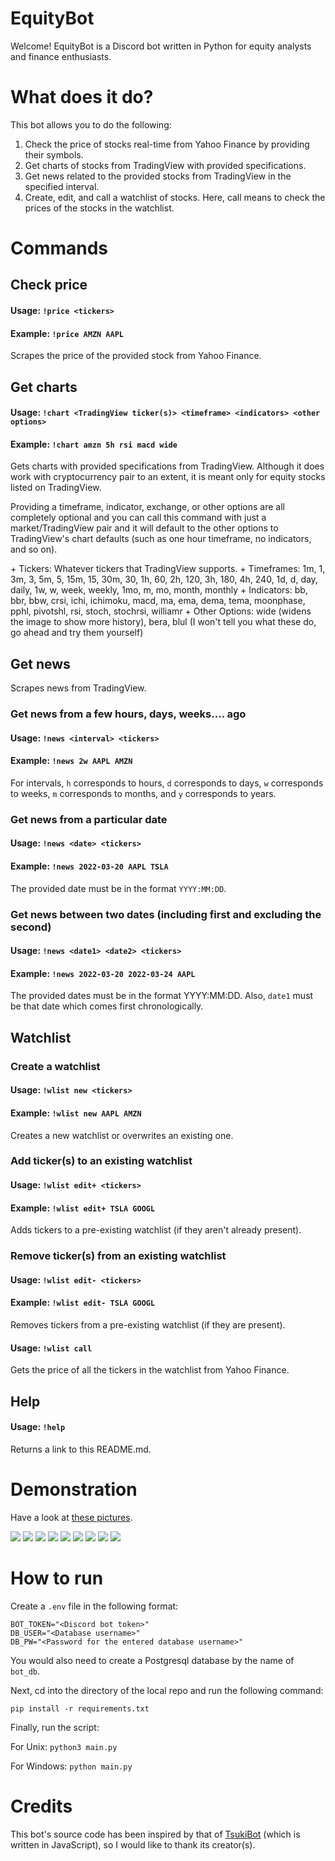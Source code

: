 # EquityBot
Welcome! EquityBot is a Discord bot written in Python for equity analysts and finance enthusiasts.

# What does it do?
This bot allows you to do the following:<br />
1. Check the price of stocks real-time from Yahoo Finance by providing their symbols.<br />
2. Get charts of stocks from TradingView with provided specifications.<br />
3. Get news related to the provided stocks from TradingView in the specified interval.<br />
4. Create, edit, and call a watchlist of stocks. Here, call means to check the prices of the stocks in the watchlist.<br />

# Commands
## Check price
#### Usage: `!price <tickers>`
#### Example: `!price AMZN AAPL`
Scrapes the price of the provided stock from Yahoo Finance.<p>

## Get charts
#### Usage: `!chart <TradingView ticker(s)> <timeframe> <indicators> <other options>`
#### Example: `!chart amzn 5h rsi macd wide`
<p>Gets charts with provided specifications from TradingView. Although it does work with cryptocurrency pair to an extent, it is meant only for equity stocks listed on TradingView.</p>
<p>Providing a timeframe, indicator, exchange, or other options are all completely optional and you can call this command with just a market/TradingView pair and it will default to the other options to TradingView's chart defaults (such as one hour timeframe, no indicators, and so on).</p>
+ Tickers: Whatever tickers that TradingView supports.
+ Timeframes: 1m, 1, 3m, 3, 5m, 5, 15m, 15, 30m, 30, 1h, 60, 2h, 120, 3h, 180, 4h, 240, 1d, d, day, daily, 1w, w, week, weekly, 1mo, m, mo, month, monthly
+ Indicators: bb, bbr, bbw, crsi, ichi, ichimoku, macd, ma, ema, dema, tema, moonphase, pphl, pivotshl, rsi, stoch, stochrsi, williamr
+ Other Options: wide (widens the image to show more history), bera, blul (I won't tell you what these do, go ahead and try them yourself)<p>

## Get news
Scrapes news from TradingView.
### Get news from a few hours, days, weeks.... ago
#### Usage: `!news <interval> <tickers>`
#### Example: `!news 2w AAPL AMZN`
For intervals, `h` corresponds to hours, `d` corresponds to days, `w` corresponds to weeks, `m` corresponds to months, and `y` corresponds to years.
### Get news from a particular date
#### Usage: `!news <date> <tickers>`
#### Example: `!news 2022-03-20 AAPL TSLA`
The provided date must be in the format `YYYY:MM:DD`.
### Get news between two dates (including first and excluding the second)
#### Usage: `!news <date1> <date2> <tickers>`
#### Example: `!news 2022-03-20 2022-03-24 AAPL`
The provided dates must be in the format YYYY:MM:DD. Also, `date1` must be that date which comes first chronologically.


## Watchlist
### Create a watchlist
#### Usage: `!wlist new <tickers>`
#### Example: `!wlist new AAPL AMZN`
Creates a new watchlist or overwrites an existing one. <br />
### Add ticker(s) to an existing watchlist
#### Usage: `!wlist edit+ <tickers>`
#### Example: `!wlist edit+ TSLA GOOGL`
Adds tickers to a pre-existing watchlist (if they aren't already present). <br />
### Remove ticker(s) from an existing watchlist
#### Usage: `!wlist edit- <tickers>`
#### Example: `!wlist edit- TSLA GOOGL`
Removes tickers from a pre-existing watchlist (if they are present). <br />
#### Usage: `!wlist call`
Gets the price of all the tickers in the watchlist from Yahoo Finance.

## Help
#### Usage: `!help`
Returns a link to this README.md.

# Demonstration
Have a look at <a href='https://github.com/DSS3113/EquityBot/tree/main/demo'>these pictures</a>.

 <picture><img src="https://github.com/DSS3113/EquityBot/blob/main/demo/1.jpg"></picture>
 <picture><img src="https://github.com/DSS3113/EquityBot/blob/main/demo/2.jpg"></picture>
 <picture><img src="https://github.com/DSS3113/EquityBot/blob/main/demo/3.jpg"></picture>
 <picture><img src="https://github.com/DSS3113/EquityBot/blob/main/demo/4.jpg"></picture>
 <picture><img src="https://github.com/DSS3113/EquityBot/blob/main/demo/5.jpg"></picture>
 <picture><img src="https://github.com/DSS3113/EquityBot/blob/main/demo/6.jpg"></picture>
 <picture><img src="https://github.com/DSS3113/EquityBot/blob/main/demo/7.jpg"></picture>
 <picture><img src="https://github.com/DSS3113/EquityBot/blob/main/demo/8.jpg"></picture>
 <picture><img src="https://github.com/DSS3113/EquityBot/blob/main/demo/9.jpg"></picture>
 
# How to run
Create a `.env` file in the following format:<br/>
```
BOT_TOKEN="<Discord bot token>"
DB_USER="<Database username>" 
DB_PW="<Password for the entered database username>"
```
You would also need to create a Postgresql database by the name of `bot_db`.<p>
Next, cd into the directory of the local repo and run the following command:<p>
`pip install -r requirements.txt`<p>
 Finally, run the script:<p>
 For Unix:&nbsp;`python3 main.py`<p>
 For Windows:&nbsp;`python main.py`
  
# Credits
This bot's source code has been inspired by that of <a href="https://github.com/EthyMoney/TsukiBot/tree/master">TsukiBot</a> (which is written in JavaScript), so I would like to thank its creator(s).
